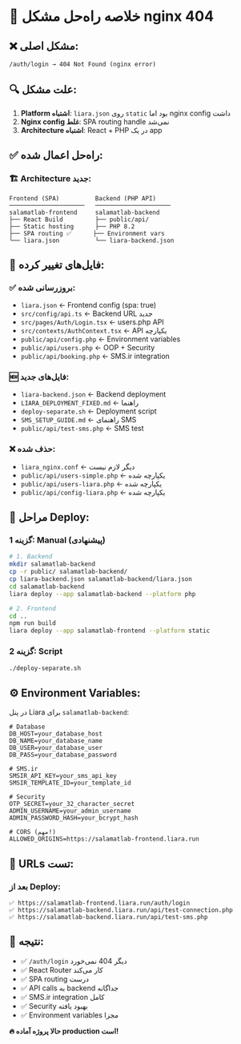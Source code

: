 # 🎯 خلاصه راه‌حل مشکل nginx 404

## ❌ **مشکل اصلی:**
```
/auth/login → 404 Not Found (nginx error)
```

## 🔍 **علت مشکل:**
1. **Platform اشتباه**: `liara.json` روی `static` بود اما nginx config داشت
2. **Nginx config غلط**: SPA routing handle نمی‌شد
3. **Architecture اشتباه**: React + PHP در یک app

## ✅ **راه‌حل اعمال شده:**

### **🏗️ Architecture جدید:**

```
Frontend (SPA)          Backend (PHP API)
─────────────────────   ─────────────────────
salamatlab-frontend     salamatlab-backend
├── React Build         ├── public/api/  
├── Static hosting      ├── PHP 8.2
├── SPA routing ✅      ├── Environment vars
└── liara.json          └── liara-backend.json
```

## 📁 **فایل‌های تغییر کرده:**

### **✅ بروزرسانی شده:**
- `liara.json` ← Frontend config (spa: true)
- `src/config/api.ts` ← Backend URL جدید  
- `src/pages/Auth/Login.tsx` ← users.php API
- `src/contexts/AuthContext.tsx` ← API یکپارچه
- `public/api/config.php` ← Environment variables
- `public/api/users.php` ← OOP + Security
- `public/api/booking.php` ← SMS.ir integration

### **🆕 فایل‌های جدید:**
- `liara-backend.json` ← Backend deployment
- `LIARA_DEPLOYMENT_FIXED.md` ← راهنما
- `deploy-separate.sh` ← Deployment script
- `SMS_SETUP_GUIDE.md` ← راهنمای SMS
- `public/api/test-sms.php` ← SMS test

### **❌ حذف شده:**
- `liara_nginx.conf` ← دیگر لازم نیست
- `public/api/users-simple.php` ← یکپارچه شده
- `public/api/users-liara.php` ← یکپارچه شده  
- `public/api/config-liara.php` ← یکپارچه شده

## 🚀 **مراحل Deploy:**

### **گزینه 1: Manual (پیشنهادی)**
```bash
# 1. Backend
mkdir salamatlab-backend
cp -r public/ salamatlab-backend/
cp liara-backend.json salamatlab-backend/liara.json
cd salamatlab-backend
liara deploy --app salamatlab-backend --platform php

# 2. Frontend  
cd ..
npm run build
liara deploy --app salamatlab-frontend --platform static
```

### **گزینه 2: Script**
```bash
./deploy-separate.sh
```

## ⚙️ **Environment Variables:**

در پنل Liara برای `salamatlab-backend`:

```env
# Database
DB_HOST=your_database_host
DB_NAME=your_database_name
DB_USER=your_database_user  
DB_PASS=your_database_password

# SMS.ir
SMSIR_API_KEY=your_sms_api_key
SMSIR_TEMPLATE_ID=your_template_id

# Security
OTP_SECRET=your_32_character_secret
ADMIN_USERNAME=your_admin_username
ADMIN_PASSWORD_HASH=your_bcrypt_hash

# CORS (مهم!)
ALLOWED_ORIGINS=https://salamatlab-frontend.liara.run
```

## 🧪 **URLs تست:**

### **بعد از Deploy:**
```
✅ https://salamatlab-frontend.liara.run/auth/login
✅ https://salamatlab-backend.liara.run/api/test-connection.php
✅ https://salamatlab-backend.liara.run/api/test-sms.php
```

## 🎉 **نتیجه:**

- ✅ `/auth/login` دیگر 404 نمی‌خورد
- ✅ React Router کار می‌کند  
- ✅ SPA routing درست
- ✅ API calls به backend جداگانه
- ✅ SMS.ir integration کامل
- ✅ Security بهبود یافته
- ✅ Environment variables مجزا

**🔥 حالا پروژه آماده production است!**
